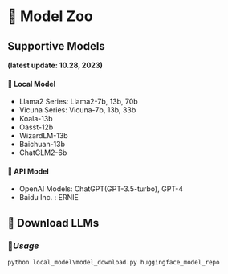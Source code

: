 # 🚀 Model Zoo

## Supportive Models

**(latest update: 10.28, 2023)**

#### 🧪 Local Model
- Llama2 Series: Llama2-7b, 13b, 70b
- Vicuna Series: Vicuna-7b, 13b, 33b
- Koala-13b
- Oasst-12b
- WizardLM-13b
- Baichuan-13b
- ChatGLM2-6b

#### 🧪 API Model
- OpenAI Models: ChatGPT(GPT-3.5-turbo), GPT-4
- Baidu Inc. : ERNIE


## 🤖 Download LLMs


### 🔧*Usage*

`python local_model\model_download.py huggingface_model_repo`
